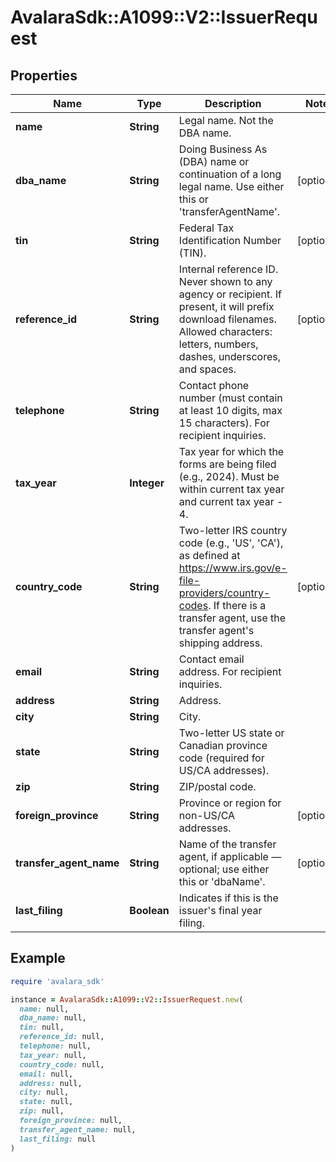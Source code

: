 # AvalaraSdk::A1099::V2::IssuerRequest

## Properties

| Name | Type | Description | Notes |
| ---- | ---- | ----------- | ----- |
| **name** | **String** | Legal name. Not the DBA name. |  |
| **dba_name** | **String** | Doing Business As (DBA) name or continuation of a long legal name. Use either this or &#39;transferAgentName&#39;. | [optional] |
| **tin** | **String** | Federal Tax Identification Number (TIN). | [optional] |
| **reference_id** | **String** | Internal reference ID. Never shown to any agency or recipient. If present, it will prefix download filenames. Allowed characters: letters, numbers, dashes, underscores, and spaces. | [optional] |
| **telephone** | **String** | Contact phone number (must contain at least 10 digits, max 15 characters). For recipient inquiries. |  |
| **tax_year** | **Integer** | Tax year for which the forms are being filed (e.g., 2024). Must be within current tax year and current tax year - 4. |  |
| **country_code** | **String** | Two-letter IRS country code (e.g., &#39;US&#39;, &#39;CA&#39;), as defined at https://www.irs.gov/e-file-providers/country-codes. If there is a transfer agent, use the transfer agent&#39;s shipping address. | [optional] |
| **email** | **String** | Contact email address. For recipient inquiries. |  |
| **address** | **String** | Address. |  |
| **city** | **String** | City. |  |
| **state** | **String** | Two-letter US state or Canadian province code (required for US/CA addresses). |  |
| **zip** | **String** | ZIP/postal code. |  |
| **foreign_province** | **String** | Province or region for non-US/CA addresses. | [optional] |
| **transfer_agent_name** | **String** | Name of the transfer agent, if applicable — optional; use either this or &#39;dbaName&#39;. | [optional] |
| **last_filing** | **Boolean** | Indicates if this is the issuer&#39;s final year filing. |  |

## Example

```ruby
require 'avalara_sdk'

instance = AvalaraSdk::A1099::V2::IssuerRequest.new(
  name: null,
  dba_name: null,
  tin: null,
  reference_id: null,
  telephone: null,
  tax_year: null,
  country_code: null,
  email: null,
  address: null,
  city: null,
  state: null,
  zip: null,
  foreign_province: null,
  transfer_agent_name: null,
  last_filing: null
)
```

